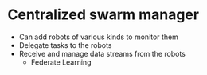 # Centralized swarm manager
- Can add robots of various kinds to monitor them
- Delegate tasks to the robots
- Receive and manage data streams from the robots
    - Federate Learning

